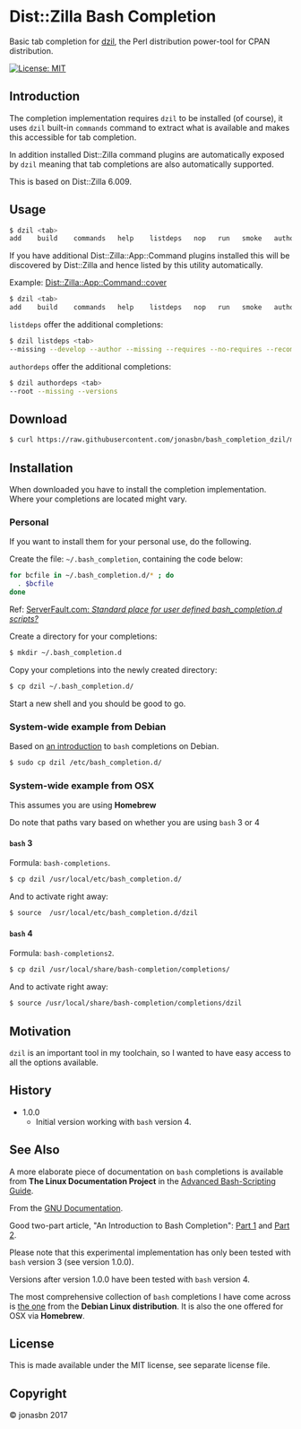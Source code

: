 # Dist::Zilla Bash Completion

Basic tab completion for [dzil](http://dzil.org/), the Perl distribution power-tool for CPAN distribution.

[![License: MIT](https://img.shields.io/badge/License-MIT-yellow.svg)](https://opensource.org/licenses/MIT)

## Introduction

The completion implementation requires `dzil` to be installed (of course), it uses `dzil` built-in `commands` command to extract what is available and makes this accessible for tab completion.

In addition installed Dist::Zilla command plugins are automatically exposed by `dzil` meaning that tab completions are also automatically supported.

This is based on Dist::Zilla 6.009.

## Usage

```bash
$ dzil <tab>
add    build    commands   help    listdeps   nop   run   smoke   authordeps   clean  install  new        release setup      test
```

If you have additional Dist::Zilla::App::Command plugins installed this will be discovered by Dist::Zilla and hence listed by this utility automatically.

Example: [Dist::Zilla::App::Command::cover](https://metacpan.org/pod/Dist::Zilla::App::Command::cover)

```bash
$ dzil <tab>
add    build    commands   help    listdeps   nop   run   smoke   authordeps   clean  install  new        release setup      cover test
```

`listdeps` offer the additional completions:

```bash
$ dzil listdeps <tab>
--missing --develop --author --missing --requires --no-requires --recommends --no-recommends --suggests --no-suggests --versions --cpanm-versions --json --omit-cores
```

`authordeps` offer the additional completions:

```bash
$ dzil authordeps <tab>
--root --missing --versions
```

## Download

```bash
$ curl https://raw.githubusercontent.com/jonasbn/bash_completion_dzil/master/dzil > dzil
```

## Installation

When downloaded you have to install the completion implementation. Where your completions are located might vary.

### Personal

If you want to install them for your personal use, do the following.

Create the file: `~/.bash_completion`, containing the code below:

```bash
for bcfile in ~/.bash_completion.d/* ; do
  . $bcfile
done
```

Ref: [ServerFault.com: _Standard place for user defined bash_completion.d scripts?_](https://serverfault.com/questions/506612/standard-place-for-user-defined-bash-completion-d-scripts)

Create a directory for your completions:

```bash
$ mkdir ~/.bash_completion.d
```

Copy your completions into the newly created directory:

```bash
$ cp dzil ~/.bash_completion.d/
```

Start a new shell and you should be good to go.

### System-wide example from Debian

Based on [an introduction](https://debian-administration.org/article/316/An_introduction_to_bash_completion_part_1) to `bash` completions on Debian.

```bash
$ sudo cp dzil /etc/bash_completion.d/
```

### System-wide example from OSX

This assumes you are using **Homebrew**

Do note that paths vary based on whether you are using `bash` 3 or 4

#### `bash` 3

Formula: `bash-completions`.

```bash
$ cp dzil /usr/local/etc/bash_completion.d/
```

And to activate right away:

```bash
$ source  /usr/local/etc/bash_completion.d/dzil
```

#### `bash` 4

Formula: `bash-completions2`.

```bash
$ cp dzil /usr/local/share/bash-completion/completions/
```

And to activate right away:

```bash
$ source /usr/local/share/bash-completion/completions/dzil
```

## Motivation

`dzil` is an important tool in my toolchain, so I wanted to have easy access to all the options available.

## History

- 1.0.0
  - Initial version working with `bash` version 4.

## See Also

A more elaborate piece of documentation on `bash` completions is available from **The Linux Documentation Project** in the [Advanced Bash-Scripting Guide](http://tldp.org/LDP/abs/html/tabexpansion.html).

From the [GNU Documentation](https://www.gnu.org/software/bash/manual/html_node/Programmable-Completion.html).

Good two-part article, "An Introduction to Bash Completion": [Part 1](https://debian-administration.org/article/316/An_introduction_to_bash_completion_part_1) and [Part 2](https://debian-administration.org/article/317/An_introduction_to_bash_completion_part_2).

Please note that this experimental implementation has only been tested with `bash` version 3 (see version 1.0.0).

Versions after version 1.0.0 have been tested with `bash` version 4.

The most comprehensive collection of `bash` completions I have come across is [the one](https://github.com/scop/bash-completion) from the **Debian Linux distribution**. It is also the one offered for OSX via **Homebrew**.

## License

This is made available under the MIT license, see separate license file.

## Copyright

:copyright: jonasbn 2017
